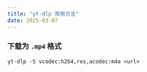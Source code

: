 ```yaml
---
title: "yt-dlp 常用方法"
date: 2025-03-07
---
```


### 下载为 `.mp4` 格式

```shell
yt-dlp -S vcodec:h264,res,acodec:m4a <url>
```
